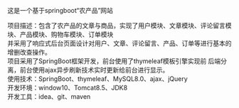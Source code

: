 这是一个基于springboot“农产品”网站

项目描述：包含了农产品的文章与商品，实现了用户模块、文章模块、评论留言模块、产品模块、购物车模块、订单模块<br/>
并采用了响应式后台页面设计对用户、文章、评论留言、产品、订单等进行基本的增删改查操作。<br/>
项目采用了SpringBoot框架开发，前台使用了thymeleaf模板引擎实现前
后端分离，前台使用ajax异步刷新技术实时更新给前台进行显示。<br/>
使用技术：SpringBoot、thymeleaf、MySQL8.0、ajax、jQuery<br/>
开发环境：window10、Tomcat8.5、JDK8<br/>
开发工具：idea、git、maven
